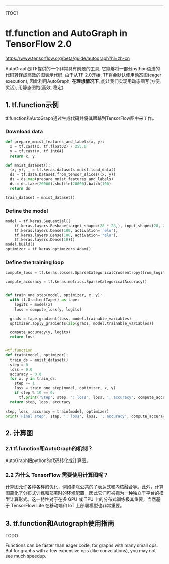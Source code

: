 ------

[TOC]

# tf.function and AutoGraph in TensorFlow 2.0

https://www.tensorflow.org/beta/guide/autograph?hl=zh-cn

AutoGraph是TF提供的一个非常具有前景的工具, 它能够将一部分python语法的代码转译成高效的图表示代码. 由于从TF 2.0开始, TF将会默认使用动态图(eager execution), 因此利用AutoGraph, **在理想情况下**, 能让我们实现用动态图写(方便, 灵活), 用静态图跑(高效, 稳定).



## 1. tf.function示例

tf.function和AutoGraph通过生成代码并将其跟踪到TensorFlow图中来工作。 

### Download data

```python
def prepare_mnist_features_and_labels(x, y):
  x = tf.cast(x, tf.float32) / 255.0
  y = tf.cast(y, tf.int64)
  return x, y

def mnist_dataset():
  (x, y), _ = tf.keras.datasets.mnist.load_data()
  ds = tf.data.Dataset.from_tensor_slices((x, y))
  ds = ds.map(prepare_mnist_features_and_labels)
  ds = ds.take(20000).shuffle(20000).batch(100)
  return ds

train_dataset = mnist_dataset()
```



### Define the model

```python
model = tf.keras.Sequential((
    tf.keras.layers.Reshape(target_shape=(28 * 28,), input_shape=(28, 28)),
    tf.keras.layers.Dense(100, activation='relu'),
    tf.keras.layers.Dense(100, activation='relu'),
    tf.keras.layers.Dense(10)))
model.build()
optimizer = tf.keras.optimizers.Adam()
```



### Define the training loop

```python
compute_loss = tf.keras.losses.SparseCategoricalCrossentropy(from_logits=True)

compute_accuracy = tf.keras.metrics.SparseCategoricalAccuracy()


def train_one_step(model, optimizer, x, y):
  with tf.GradientTape() as tape:
    logits = model(x)
    loss = compute_loss(y, logits)

  grads = tape.gradient(loss, model.trainable_variables)
  optimizer.apply_gradients(zip(grads, model.trainable_variables))

  compute_accuracy(y, logits)
  return loss


@tf.function
def train(model, optimizer):
  train_ds = mnist_dataset()
  step = 0
  loss = 0.0
  accuracy = 0.0
  for x, y in train_ds:
    step += 1
    loss = train_one_step(model, optimizer, x, y)
    if step % 10 == 0:
      tf.print('Step', step, ': loss', loss, '; accuracy', compute_accuracy.result())
  return step, loss, accuracy

step, loss, accuracy = train(model, optimizer)
print('Final step', step, ': loss', loss, '; accuracy', compute_accuracy.result())
```



## 2. 计算图

### 2.1 tf.function和AutoGraph的机制？

AutoGraph把python的代码转化成计算图。



### 2.2 为什么 TensorFlow 需要使用计算图呢？

计算图允许各种各样的优化，例如移除公共的子表达式和内核融合等。此外，计算图简化了分布式训练和部署时的环境配置，因此它们可被视为一种独立于平台的模型计算形式。这一特性对于在多 GPU 或 TPU 上的分布式训练极其重要，当然基于 TensorFlow Lite 在移动端和 IoT 上部署模型也非常重要。



## 3.  tf.function和Autograph使用指南

TODO

Functions can be faster than eager code, for graphs with many small ops. But for graphs with a few expensive ops (like convolutions), you may not see much speedup.